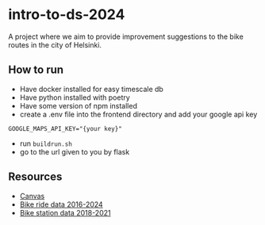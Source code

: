 # intro-to-ds-2024
A project where we aim to provide improvement suggestions to the bike routes in the city of Helsinki.

## How to run
- Have docker installed for easy timescale db 
- Have python installed with poetry
- Have some version of npm installed
- create a .env file into the frontend directory and add your google api key

`GOOGLE_MAPS_API_KEY="{your key}"`
- run `buildrun.sh`
- go to the url given to you by flask

## Resources
- [Canvas](https://docs.google.com/document/d/1QWejvSXaniifYWSfj8oD7vjKZFbPcpI-s3F1d9oqQH8/edit?usp=sharing)
- [Bike ride data 2016-2024](https://hri.fi/data/en_GB/dataset/helsingin-ja-espoon-kaupunkipyorilla-ajatut-matkat)
- [Bike station data 2018-2021](https://hri.fi/data/en_GB/dataset/hsl-n-kaupunkipyoraasemat)
